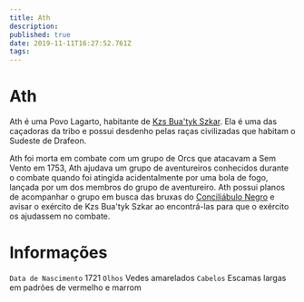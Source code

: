 ```yaml
---
title: Ath
description: 
published: true
date: 2019-11-11T16:27:52.761Z
tags: 
---
```


<!-- SUBTITLE: Visão geral sobre Ath -->

# Ath
Ath é uma Povo Lagarto, habitante de [Kzs Bua'tyk Szkar](/lugares/plano-material/drafeon/sudeste-de-drafeon/bahia-escura/kzs-buatyk-szkar). Ela é uma das caçadoras da tribo e possui desdenho pelas raças civilizadas que habitam o Sudeste de Drafeon.

Ath foi morta em combate com um grupo de Orcs que atacavam a Sem Vento em 1753, Ath ajudava um grupo de aventureiros conhecidos durante o combate quando foi atingida acidentalmente por uma bola de fogo, lançada por um dos membros do grupo de aventureiro. Ath possui planos de acompanhar o grupo em busca das bruxas do [Conciliábulo Negro](/faccoes/faccoes-independentes/conciliabulo-negro#conciliabulo-negro) e avisar o exército de Kzs Bua'tyk Szkar ao encontrá-las para que o exército os ajudassem no combate.

# Informações
`Data de Nascimento` 1721
`Olhos` Vedes amarelados
`Cabelos` Escamas largas em padrões de vermelho e marrom


